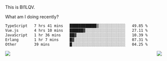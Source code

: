 This is BI1LQV.

What am I doing recently?

<!--START_SECTION:waka-->

```txt
TypeScript   7 hrs 41 mins   ████████████▒░░░░░░░░░░░░   49.85 %
Vue.js       4 hrs 10 mins   ██████▓░░░░░░░░░░░░░░░░░░   27.11 %
JavaScript   1 hr 36 mins    ██▓░░░░░░░░░░░░░░░░░░░░░░   10.39 %
Erlang       1 hr 7 mins     █▓░░░░░░░░░░░░░░░░░░░░░░░   07.31 %
Other        39 mins         █░░░░░░░░░░░░░░░░░░░░░░░░   04.25 %
```

<!--END_SECTION:waka-->
<img align="right" src="https://github-readme-stats.vercel.app/api?username=bi1lqv&show_icons=true&count_private=true">

<img src="https://metrics.lecoq.io/bi1lqv?template=classic&base.activity=0&base.community=0&base.repositories=0&base.metadata=0&isocalendar=1&base=header%2C%20activity%2C%20community%2C%20repositories%2C%20metadata&base.indepth=false&base.hireable=false&isocalendar=false&isocalendar.duration=full-year&config.timezone=Asia%2FShanghai">

